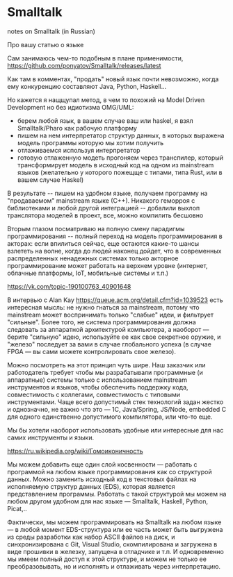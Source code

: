 # Smalltalk
notes on Smalltalk (in Russian)

Про вашу статью о языке

Сам занимаюсь чем-то подобным в плане применимости, https://github.com/ponyatov/Smalltalk/releases/latest

Как там в комментах, "продать" новый язык почти невозможно, когда ему конкуренцию составляют Java, Python, Haskell...

Но кажется я нащщупал метод, в чем то похожий на Model Driven Development но без идиотизма OMG/UML:
<ul>
	<li>берем любой язык, в вашем случае ваш или haskel, я взял Smalltalk/Pharo как рабочую платформу</li>
	<li>пишем на нем интерпретатор структур данных, в которых выражена модель программы которую мы хотим получить</li>
	<li>отлаживаемся используя интерпретатор</li>
	<li>готовую отлаженную модеть прогоняем через транспилер, который трансформирует модель в исходный код на одном из mainstream языков (желательно у которого пожещще с типами, типа Rust, или в вашем случае Haskel)</li>
</ul>

В результате -- пишем на удобном языке, получаем программу на "продаваемом" mainstream языке (С++).
Никакого геморроя с библиотеками и любой другой интеграцией -- добалили выхлоп транслятора моделей в проект, все, можно компилить бесшовно

Вторым глазом посматриваю на полную смену парадигмы программирования -- полный переход на модель программирования в акторах: если впилиться сейчас, еще остаются какие-то шансы взлететь на волне, когда
до людей наконец дойдет, что в современных распределенных ненадежных системах только акторное программирование может работать на верхнем уровне (интернет, облачные платформы, IoT, мобильные системы и т.п.)


https://vk.com/topic-190100763_40901648


В интервью с Alan Kay https://queue.acm.org/detail.cfm?id=1039523 есть интересная мысль: не нужно гнаться за mainstream, потому что mainstream может воспринимать только "слабые" идеи, и фильтрует "сильные". Более того, не система программирования должна следовать за аппаратной архитектурой компьютера, а наоборот — берите "сильную" идею, используйте ее как свое секретное оружие, и "железо" последует за вами в случае глобального успеха (в случае FPGA — вы сами можете контролировать свое железо).

Можно посмотреть на этот принцип чуть шире. Наш заказчик или работодатель требует чтобы мы разрабатывали программные (и аппаратные) системы только с использованием mainstream инструментов и языков, чтобы обеспечить поддержку кода, совместимость с коллегами, совместимость с типовыми инструментами. Чаще всего допустимый стек технологий задан жестко и однозначно, не важно что это — 1С, Java/Spring, JS/Node, embedded C для одного единственно допустимого компилятора, или что-то еще.

Мы бы хотели наоборот использовать удобные или интересные для нас самих инструменты и языки.

https://ru.wikipedia.org/wiki/Гомоиконичность

Мы можем добавить еще один слой косвенности — работать с программой на любом языке программирования как со структурой данных. Можно заменить исходный код в текстовых файлах на исполняемую структур данных (EDS), которая является представлением программы. Работать с такой структурой мы можем на любом другом удобном для нас языке — Smalltalk, Haskell, Python, Picat,..

Фактически, мы можем программировать на Smalltalk на любом языке — в любой момент EDS-структура или ее часть может быть выгружена из среды разработки как набор ASCII файлов на диск, и синхронизирована с Git, Visual Studio, скомпилирована и загружена в виде прошивки в железку, запущена в отладчике и т.п. И одновременно мы имеем полный доступ к этой структуре, и можем не только ее преобразовывать, но и исполнять и отлаживать через интерпретацию.



